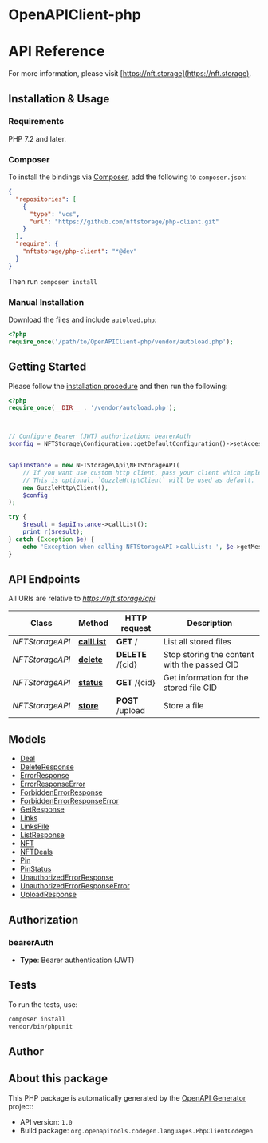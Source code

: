 # OpenAPIClient-php

# API Reference


For more information, please visit [https://nft.storage](https://nft.storage).

## Installation & Usage

### Requirements

PHP 7.2 and later.

### Composer

To install the bindings via [Composer](https://getcomposer.org/), add the following to `composer.json`:

```json
{
  "repositories": [
    {
      "type": "vcs",
      "url": "https://github.com/nftstorage/php-client.git"
    }
  ],
  "require": {
    "nftstorage/php-client": "*@dev"
  }
}
```

Then run `composer install`

### Manual Installation

Download the files and include `autoload.php`:

```php
<?php
require_once('/path/to/OpenAPIClient-php/vendor/autoload.php');
```

## Getting Started

Please follow the [installation procedure](#installation--usage) and then run the following:

```php
<?php
require_once(__DIR__ . '/vendor/autoload.php');



// Configure Bearer (JWT) authorization: bearerAuth
$config = NFTStorage\Configuration::getDefaultConfiguration()->setAccessToken('YOUR_ACCESS_TOKEN');


$apiInstance = new NFTStorage\Api\NFTStorageAPI(
    // If you want use custom http client, pass your client which implements `GuzzleHttp\ClientInterface`.
    // This is optional, `GuzzleHttp\Client` will be used as default.
    new GuzzleHttp\Client(),
    $config
);

try {
    $result = $apiInstance->callList();
    print_r($result);
} catch (Exception $e) {
    echo 'Exception when calling NFTStorageAPI->callList: ', $e->getMessage(), PHP_EOL;
}

```

## API Endpoints

All URIs are relative to *https://nft.storage/api*

Class | Method | HTTP request | Description
------------ | ------------- | ------------- | -------------
*NFTStorageAPI* | [**callList**](docs/Api/NFTStorageAPI.md#calllist) | **GET** / | List all stored files
*NFTStorageAPI* | [**delete**](docs/Api/NFTStorageAPI.md#delete) | **DELETE** /{cid} | Stop storing the content with the passed CID
*NFTStorageAPI* | [**status**](docs/Api/NFTStorageAPI.md#status) | **GET** /{cid} | Get information for the stored file CID
*NFTStorageAPI* | [**store**](docs/Api/NFTStorageAPI.md#store) | **POST** /upload | Store a file

## Models

- [Deal](docs/Model/Deal.md)
- [DeleteResponse](docs/Model/DeleteResponse.md)
- [ErrorResponse](docs/Model/ErrorResponse.md)
- [ErrorResponseError](docs/Model/ErrorResponseError.md)
- [ForbiddenErrorResponse](docs/Model/ForbiddenErrorResponse.md)
- [ForbiddenErrorResponseError](docs/Model/ForbiddenErrorResponseError.md)
- [GetResponse](docs/Model/GetResponse.md)
- [Links](docs/Model/Links.md)
- [LinksFile](docs/Model/LinksFile.md)
- [ListResponse](docs/Model/ListResponse.md)
- [NFT](docs/Model/NFT.md)
- [NFTDeals](docs/Model/NFTDeals.md)
- [Pin](docs/Model/Pin.md)
- [PinStatus](docs/Model/PinStatus.md)
- [UnauthorizedErrorResponse](docs/Model/UnauthorizedErrorResponse.md)
- [UnauthorizedErrorResponseError](docs/Model/UnauthorizedErrorResponseError.md)
- [UploadResponse](docs/Model/UploadResponse.md)

## Authorization

### bearerAuth

- **Type**: Bearer authentication (JWT)

## Tests

To run the tests, use:

```bash
composer install
vendor/bin/phpunit
```

## Author



## About this package

This PHP package is automatically generated by the [OpenAPI Generator](https://openapi-generator.tech) project:

- API version: `1.0`
- Build package: `org.openapitools.codegen.languages.PhpClientCodegen`
